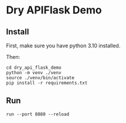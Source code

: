 # Dry APIFlask Demo

## Install

First, make sure you have python 3.10 installed.

Then:

```shell
cd dry_api_flask_demo
python -m venv ./venv
source ./venv/bin/activate
pip install -r requirements.txt
```

## Run

```shell
run --port 8080 --reload
```